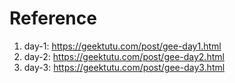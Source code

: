 # Reference

1. day-1: https://geektutu.com/post/gee-day1.html
2. day-2: https://geektutu.com/post/gee-day2.html
3. day-3: https://geektutu.com/post/gee-day3.html
